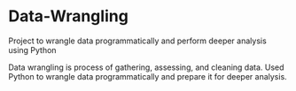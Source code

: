 # Data-Wrangling
Project to wrangle data programmatically and perform deeper analysis using Python

Data wrangling is process of gathering, assessing, and cleaning data. Used Python to wrangle data programmatically and prepare it for deeper analysis.
